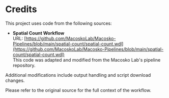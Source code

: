 # Credits

This project uses code from the following sources:

- **Spatial Count Workflow**  
  URL: [https://github.com/MacoskoLab/Macosko-Pipelines/blob/main/spatial-count/spatial-count.wdl](https://github.com/MacoskoLab/Macosko-Pipelines/blob/main/spatial-count/spatial-count.wdl)  
  This code was adapted and modified from the Macosko Lab's pipeline repository.

Additional modifications include output handling and script download changes.

Please refer to the original source for the full context of the workflow.
